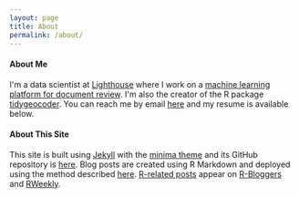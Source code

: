 ```yaml
---
layout: page
title: About
permalink: /about/
---
```


#### About Me

I'm a data scientist at [Lighthouse](https://www.lighthouseglobal.com/) where I work on a [machine learning platform for document review](https://www.businesswire.com/news/home/20210201005774/en/Lighthouse-Launches-New-AI-Enhanced-Ediscovery-and-Document-Review-Technology). I'm also the creator of the R package [tidygeocoder](https://jessecambon.github.io/tidygeocoder/). You can reach me by email <a href="mailto:{{ site.author.email }}">here</a> and my resume is available below.

<object data="https://jessecambon.github.io/files/jesse_cambon_resume_public.pdf" type="application/pdf" width="100%" height="500px">
</object>

#### About This Site

This site is built using [Jekyll](https://jekyllrb.com/) with the [minima theme](https://github.com/jekyll/minima) and its GitHub repository is [here](https://github.com/jessecambon/jessecambon.github.io). Blog posts are created using R Markdown and deployed using the method described [here](https://jessecambon.github.io/2020/03/22/deploying-rmarkdown-online.html). [R-related posts](/tag/r) appear on [R-Bloggers](https://www.r-bloggers.com/) and [RWeekly](https://rweekly.org/). 